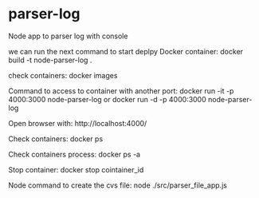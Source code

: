 # parser-log
Node app to parser log with console

we can run the next command to start deplpy Docker container:
docker build -t node-parser-log .

check containers:
docker images

Command to access to container with another port:
docker run -it -p 4000:3000 node-parser-log
or 
docker run -d -p 4000:3000 node-parser-log

Open browser with:
http://localhost:4000/

Check containers:
docker ps

Check containers process:
docker ps -a

Stop container:
docker stop cointainer_id

Node command to create the cvs file:
node ./src/parser_file_app.js